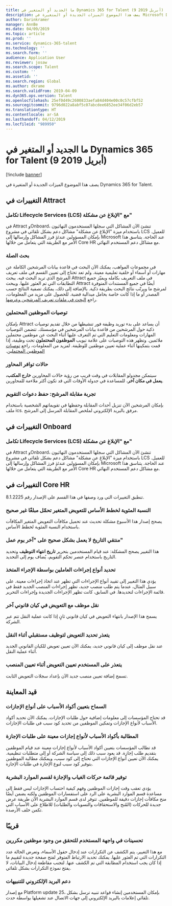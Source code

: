 ```yaml
---
title: ما الجديد أو المتغير في Dynamics 365 for Talent (9 أبريل 2019)
description: يصف هذا الموضوع الميزات الجديدة أو المتغيرة في Microsoft Dynamics 365 for Talent.
author: Darinkramer
manager: AnnBe
ms.date: 04/09/2019
ms.topic: article
ms.prod: ''
ms.service: dynamics-365-talent
ms.technology: ''
ms.search.form: ''
audience: Application User
ms.reviewer: josaw
ms.search.scope: Talent
ms.custom: ''
ms.assetid: ''
ms.search.region: Global
ms.author: dkrame
ms.search.validFrom: 2019-04-09
ms.dyn365.ops.version: Talent
ms.openlocfilehash: 25ef0d49c2600833aefa84d404e00c0c57cfbf52
ms.sourcegitcommit: 9796d022a8abf5c07abcdee6852ee34f06d2eb57
ms.translationtype: HT
ms.contentlocale: ar-SA
ms.lasthandoff: 04/12/2019
ms.locfileid: "989950"
---
```

# <a name="whats-new-or-changed-in-dynamics-365-for-talent-april-9-2019"></a>ما الجديد أو المتغير في Dynamics 365 for Talent (9 أبريل 2019)

[!include [banner](includes/banner.md)]

يصف هذا الموضوع الميزات الجديدة أو المتغيرة في Dynamics 365 for Talent.

## <a name="changes-in-attract"></a>التغييرات في Attract

### <a name="lifecycle-services-lcs-integration-with-report-a-problem"></a>تكامل Lifecycle Services (LCS) مع "الإبلاغ عن مشكلة‬"
في Attract وOnboard، تنشئ الآن المشاكل التي سجلها المستخدمون النهائيون باستخدام ميزة "الإبلاغ عن مشكلة" مشاكل دعم بشكل تلقائي في مشروع LCS للعميل. بإمكان المسؤولين عندئذٍ فرز المشاكل وإرسالها إلى Microsoft عند الحاجة. يتناسق هذا الأمر مع الطريقة التي يتعامل من خلالها Core HR مع مشاكل دعم المستخدم النهائي.

### <a name="relevance-search"></a>بحث الصلة
في مجموعات المواهب، يمكنك الآن البحث في قاعدة بيانات المرشحين الكاملة عن مهارات أو أسماء أو خلفية تعليمية معينة. ولم تعد تحتاج إلى تعيين القسم في ملف تعريف المرشح الذي تريد البحث فيه. يبحث Attract في ملف التعريف بكامله ويميّز جميع التطابقات التي تم العثور عليها. ويبحث Attract أيضًا في جميع المستندات المتوفرة لمرشح ما ويرتّب نتائج البحث بطريقة ذكية. بالإضافة إلى ذلك، يمكنك تصفية النتائج حسب المصدر أو ما إذا كانت خاصة بحامل ميدالية فضية. للحصول على مزيد من المعلومات، راجع [البحث في ملفات تعريف المرشحين وعرضها‬](https://docs.microsoft.com/en-us/dynamics365/unified-operations/talent/attract-talent-pools#search-and-view-candidate-profiles).

### <a name="prospect-recommendations"></a>توصيات الموظفين المحتملين
بإمكان Attract أن يساعد على بدء توريد وظيفة فور تنشيطها من خلال تقديم توصيات ذكية حول المرشحين من قاعدة بيانات المرشحين في مؤسستك. تتضمن التوصيات المهارات ومعلومات التعليم التي تم التعرف عليها أثناء البحث عن موظفين محتملين ملائمين. وتظهر هذه التوصيات على علامة تبويب **الموظفون المحتملون** تحت وظيفة، إذا قمت بتمكينها أثناء عملية تعيين موظفين للوظيفة. لمزيد من المعلومات، راجع [توصيات الموظفين المحتملين‬‏‫](https://docs.microsoft.com/en-us/dynamics365/unified-operations/talent/intelligent-recommendations#prospect-recommendations).

### <a name="interviewer-availability-statuses"></a>حالات توافر المحاور
سيتمكن مجدولو المقابلات في وقت قريب من رؤية حالات المحاورين **خارج المكتب، يعمل في مكان آخر**، للمساعدة في جدولة الأوقات التي قد تكون أكثر ملاءمة للمحاورين.

### <a name="candidate-interview-experience-save-calendar-invites"></a>تجربة مقابلة المرشح: حفظ دعوات التقويم
بإمكان المرشحين الآن تنزيل أحداث المقابلة وحفظها في تقويماتهم الشخصية باستخدام ملف ics. مرفق بالبريد الإلكتروني لملخص المقابلة المرسل إلى المرشح.

## <a name="changes-in-onboard"></a>التغييرات في Onboard

### <a name="lifecycle-services-lcs-integration-with-report-a-problem"></a>تكامل Lifecycle Services (LCS) مع "الإبلاغ عن مشكلة‬"
في Attract وOnboard، تنشئ الآن المشاكل التي سجلها المستخدمون النهائيون باستخدام ميزة "الإبلاغ عن مشكلة" مشاكل دعم بشكل تلقائي في مشروع LCS للعميل. بإمكان المسؤولين عندئذٍ فرز المشاكل وإرسالها إلى Microsoft عند الحاجة. يتناسق هذا الأمر مع الطريقة التي يتعامل من خلالها Core HR مع مشاكل دعم المستخدم النهائي.

## <a name="changes-in-core-hr"></a>التغييرات في Core HR
تنطبق التغييرات التي ورد وصفها في هذا القسم على الإصدار رقم 8.1.2225.

### <a name="percent-of-basis-variable-plans-load-incorrect-amount"></a>النسبة المئوية لخطط الأساس للتعويض المتغير تحمّل مبلغًا غير صحيح
يصحح إصدار هذا الأسبوع مشكلة تحديث عند تحميل مكافآت التعويض المتغير المكافآت باستخدام النسبة المئوية لخطط الأساس.
 
### <a name="date-picker-on-last-day-worked-doesnt-work-correctly"></a>منتقي التاريخ لا يعمل بشكل صحيح على "آخر يوم عمل‬"
هذا التغيير يصحح المشكلة: عند قيام المستخدمين بتحرير **تاريخ انتهاء التوظيف** وتحديد التاريخ باستخدام عنصر تحكم التقويم، يُضاف يوم إلى التحديد.

###  <a name="limit-personnel-action-types-by-the-action-taken"></a>تحديد أنواع إجراءات العاملين بواسطة الإجراء المتخذ
يؤدي هذا التغيير إلى تقييد أنواع الإجراءات التي تظهر عند اتخاذ إجراءات معينة. على سبيل المثال، عندما يتم طلب منصب جديد، تظهر إجراءات المنصب الجديد فقط في قائمة الإجراءات لتحديدها. في السابق، كانت تظهر الإجراءات الجديدة وإجراءات التحرير. 

### <a name="transferring-an-employee-with-compensation-in-a-second-legal-entity"></a>نقل موظف مع التعويض في كيان قانوني آخر
يسمح هذا الإصدار بانتهاء التعويض في كيان قانوني ثانٍ إذا كانت عملية النقل تتم عبر الشركة.

### <a name="unable-to-select-compensation-for-a-future-employment-during-a-transfer"></a>يتعذر تحديد التعويض لتوظيف مستقبلي أثناء النقل
عند نقل موظف إلى كيان قانوني جديد، يمكنك الآن تعيين تعويض للكيان القانوني الجديد أثناء عملية النقل.

### <a name="user-isnt-able-to-assign-compensation-during-position-assignment"></a>يتعذر على المستخدم تعيين التعويض أثناء تعيين المنصب
تسمح إضافة تعيين منصب جديد الآن بإعداد سجلات التعويض الثابت. 

## <a name="in-preview"></a>قيد المعاينة

### <a name="allow-reason-codes-to-be-specified-on-leave-types"></a>السماح بتعيين أكواد الأسباب على أنواع الإجازات
قد تحتاج المؤسسات إلى معلومات إضافية حول طلبات الإجازات. يمكنك الآن تحديد أكواد الأسباب لأنواع الإجازات وتمكين الموظفين من تحديد كود سبب في طلبات الإجازات.

### <a name="require-reason-codes-for-certain-leave-types-on-time-off-requests"></a>المطالبة بأكواد الأسباب لأنواع إجازات معينة على طلبات الإجازة
قد تطالب المؤسسات بتعيين أكواد الأسباب لأنواع إجازات معينة عند قيام الموظفين بتقديم طلب إجازة. قد يعود سبب ذلك إلى سياسة الشركة أو إلى متطلبات تنظيمية. يمكنك الآن تعيين أنواع الإجازات التي تحتاج إلى كود سبب، ويمكنك مطالبة الموظفين بتوفير كود سبب لنوع الإجازة في طلبات الإجازة.

### <a name="provide-leave-and-absence-transaction-list-for-hr"></a>توفير قائمة حركات الغياب والإجازة لقسم الموارد البشرية
يؤدي تعقب وقت إجازات الموظفين وفهم كيفية احتساب الإجازات ليس فقط إلى مساعدة قسم الموارد البشرية على الرد على استفسارات الموظفين ولكنه يضمن أيضًا منح مكافآت إجازات دقيقة للموظفين. تتوفر لدى قسم الموارد البشرية الآن طريقة عرض جديدة للحركات (المُنح والاستحقاقات والتسويات والطلبات) للاطلاع على الأسباب التي تكمن خلف الأرصدة. 

## <a name="coming-soon"></a>قريبًا

### <a name="improvements-to-the-user-interface-for-duplicate-employee-check"></a>تحسينات في واجهة المستخدم للتحقق من وجود موظفين مكررين
مع هذا التغيير، يتم الكشف عن التكرارات عند إدخال حقول الأسماء، وتعرض الحالة عدد التكرارات التي تم العثور عليها. يمكنك تحديد الارتباط المتوفر لفتح صفحة جديدة لتقييم ما إذا كان يجب استخدام المطابقة التي تم الكشف عنها. لتجنب مقاطعة إدخال البيانات، لا يفتح نموذج التكرارات بشكل تلقائي.

###  <a name="email-support-for-alerts"></a>دعم البريد الإلكتروني للتنبيهات
مع إصدار Platform update 25، بإمكان المستخدمين إنشاء قواعد تنبيه ترسل بشكل تلقائي إعلامات بالبريد الإلكتروني إلى جهات الاتصال عند تشغيلها بواسطة حدث. 
